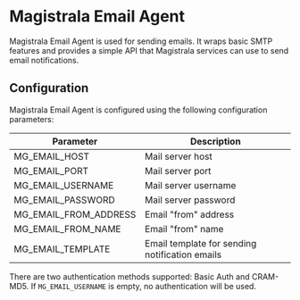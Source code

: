 # Magistrala Email Agent

Magistrala Email Agent is used for sending emails. It wraps basic SMTP features and 
provides a simple API that Magistrala services can use to send email notifications.

## Configuration

Magistrala Email Agent is configured using the following configuration parameters:

| Parameter                           | Description                                                             |
| ----------------------------------- | ----------------------------------------------------------------------- |
| MG_EMAIL_HOST                       | Mail server host                                                        |
| MG_EMAIL_PORT                       | Mail server port                                                        |
| MG_EMAIL_USERNAME                   | Mail server username                                                    |
| MG_EMAIL_PASSWORD                   | Mail server password                                                    |
| MG_EMAIL_FROM_ADDRESS               | Email "from" address                                                    |
| MG_EMAIL_FROM_NAME                  | Email "from" name                                                       |
| MG_EMAIL_TEMPLATE                   | Email template for sending notification emails                          |

There are two authentication methods supported: Basic Auth and CRAM-MD5.
If `MG_EMAIL_USERNAME` is empty, no authentication will be used.
